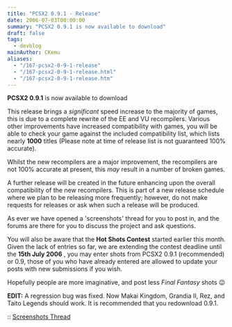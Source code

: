 ```yaml
---
title: "PCSX2 0.9.1 - Release"
date: 2006-07-03T00:00:00
summary: "PCSX2 0.9.1 is now available to download"
draft: false
tags:
  - devblog
mainAuthor: CKemu
aliases:
  - "/167-pcsx2-0-9-1-release"
  - "/167-pcsx2-0-9-1-release.html"
  - "/167-pcsx2-0-9-1-release.htm"
---
```



**PCSX2 0.9.1** is now available to download

This release brings a *significant* speed increase to the majority of
games, this is due to a complete rewrite of the EE and VU recompilers.
Various other improvements have increased compatibility with games, you
will be able to check your game against the included compatibility list,
which lists nearly **1000** titles (Please note at time of release list
is not guaranteed 100% accurate).

Whilst the new recompilers are a major improvement, the recompilers are
not 100% accurate at present, this *may* result in a number of broken
games.

A further release will be created in the future enhancing upon the
overall compatibility of the new recompilers. This is part of a new
release schedule where we plan to be releasing more frequently; however,
do not make requests for releases or ask when such a release will be
produced.

As ever we have opened a 'screenshots' thread for you to post in, and
the forums are there for you to discuss the project and ask questions.

You will also be aware that the **Hot Shots Contest** started earlier
this month. Given the lack of entries so far, we are extending the
contest deadline until the **15th July 2006** , you may enter shots from
PCSX2 0.9.1 (recommended) or 0.9, those of you who have already entered
are allowed to update your posts with new submissions if you wish.

Hopefully people are more imaginative, and post less *Final Fantasy*
shots
😉

**EDIT:** A regression bug was fixed. Now Makai Kingdom, Grandia II,
Rez, and Taito Legends should work. It is recommended that you
redownload 0.9.1.

:: [Screenshots
Thread](http://forums.ngemu.com/pcsx2-official-forum/74060-post-your-pcsx2-0-9-1-screenshots-here.html)
